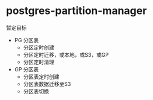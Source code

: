 # postgres-partition-manager

暂定目标

- PG 分区表
  - 分区定时创建
  - 分区定时迁移，或本地，或S3，或GP
  - 分区定时清理
- GP 分区表
  - 分区表定时创建
  - 分区表数据迁移至S3
  - 分区表切换
